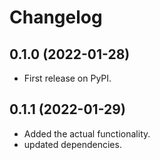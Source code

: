 # Changelog


## 0.1.0 (2022-01-28)
* First release on PyPI.

## 0.1.1 (2022-01-29)
* Added the actual functionality.
* updated dependencies.
